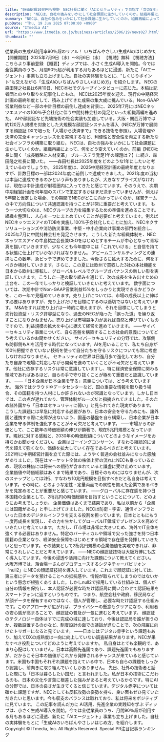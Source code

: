 ```yaml
---
title: "時価総額10兆円も視野　NEC社長に聞く「AIとセキュリティ」で目指す「次の5年」"
description: "NECは、自社の強みをいかにして社会課題に生かしていくのか。組織再編によって、何をどう変えていくのか。森田隆之社長に聞いた。"
summary: "NECは、自社の強みをいかにして社会課題に生かしていくのか。組織再編によって、何をどう変えていくのか。森田隆之社長に聞いた。"
pubDate: "Thu, 19 Jun 2025 07:00:00 +0900"
source: "ITmedia AI"
url: "https://www.itmedia.co.jp/business/articles/2506/19/news027.html"
thumbnail: ""
---
```


従業員の生成AI利用率90％超のリアル！ いちばんやさしい生成AIのはじめかた
【開催期間】2025年7月9日（水）〜8月6日（水）
【視聴】無料
【視聴方法】こちらより事前登録
【概要】ディップでは、小さく生成AI導入を開始。今では全従業員のうち、月間90％超が利用する月もあるほどに浸透、新たに「AIエージェント」事業も立ち上げました。自社の実体験をもとに、“しくじりポイント”も交えながら「生成AIのいちばんやさしいはじめ方」を紹介します。
NECの森田隆之社長は6月10日、NEC本社でグループインタビューに応じた。本稿は記者団とのやり取りを記事化したもの。
NECは2025年度を迎え、現行の中期経営計画の最終年度として、積み上げてきた成果の集大成に挑んでいる。Non-GAAP営業利益など一部の中計目標の前倒し達成を背景に、2025年7月にはNECネッツエスアイの100％子会社化に伴う中間持株会社の発足といった組織再編を進めた。
AIや顔認証など先端技術の社会実装も加速している。大阪・関西万博では約120万人規模を対象とした大規模な顔認証システムを導入（NECが万博で展開する顔認証 DXで培った「入場から決済まで」できる技術を参照）。入場管理や決済の完全キャッシュレス化を実現するなど、利便性と安全性を両立する新たな社会インフラの構築に取り組む。
NECは、自社の強みをいかにして社会課題に生かしていくのか。組織再編によって、何をどう変えていくのか。前編【NEC社長に聞く「成長戦略と人材変革」 ブルーステラ発足1年の課題は？】に続き、森田隆之社長に聞いた。
――森田社長は2025年度をどのような1年にしたいと考えているのでしょうか。
2025年度は、2025中期経営計画の最終年度となりますが、計数目標の一部は2024年度に前倒しで達成できました。2021年度の当初は本当に達成できるのかという声もありましたが、大きなサプライズがなければ、現在は中計達成が射程圏内に入ってきたと感じています。そのうえで、次期中期経営計画を何年間のスパンで策定するかはまだ決まっていませんが、例えば5年間と仮定した場合、その期間でNECがどこに向かっていくのか、経営チームの中で方向性について共通認識を持つことが非常に重要だと考えています。
もう一つ大切なのは、NECグループの力を結集するための準備を進めることです。組織を整理し、人心を一つにまとめていくことが必要だと考えています。例えばNECネッツエスアイのTOBを実施し100%子会社化したことに加え、NECネクサソリューションズや消防防災事業、中堅・中小企業向け事業の部門を統合し、2025年7月に中間持株会社を発足させます。
こうした新たな組織体制を、NECネッツエスアイの牛島祐之会長兼CEOをはじめとするチームが中心となって青写真を描いていきますが、少なくとも今年度中には「これでいける」と自信を持てる状態に仕上げていかなければなりません。
アビームコンサルティングとの連携もこの数年、急ピッチで進めてきました。今後さらに拡大するために、何をすべきか検討していきます。さらに、この夏には欧州で買収した3社の本社機能を日本から欧州に移転し、グローバルレベルでグループガバナンスの新しい形を実証していきます。こうした一連の取り組みを通じて、次の成長を生み出すための土台を、この一年でしっかりと検証していきたいと考えています。
数字面については、次期中計でNon-GAAP営業利益15%をしっかりと実現できるかどうかを、この一年で見極めていきます。売り上げについては、市場の成長以上に伸ばす必要はありますが、売り上げだけを目標にするのは適切ではないと考えています。
M&Aをすれば売り上げは一時的に増えますが、それを目標にしてしまうと先行投資型・リスク許容型になり、過去のNECが陥った「誤った道」を繰り返すことになりかねません。売り上げは市場競争力があれば自然と伸びていくものですので、利益規模の拡大を中心に据えて経営を進めていきます。
――サイバーセキュリティ事業について、自ら基盤を構築することの社会的意義についてどう考えているかお聞かせください。
サイバーセキュリティの分野では、攻撃側も防御側もAIを活用する時代になっています。AIを用いることで、私たち自身が100％把握できていない技術を使って自分たちを守るリスクについても常に考慮しなければなりません。
セキュリティの世界は日進月歩で進化しており、自分たち自身で現場に対応しながら開発を進めていくことが不可欠だと考えています。他社に依存するリスクは常に意識していますし、特に経済安全保障に関わる領域であればあるほど、自らの手で守り抜くことが極めて重要だと認識しています。
――「日本企業が日本企業を守る」意義については、どう考えていますか。
海外ではクラウドやデータセンターなど、国の重要な情報を取り扱う場合、その国籍を持つ人材にしか許されないのが常識となっています。しかし日本では、この点が遅れており、管理体制がルーズだと指摘されてきました。そのため諸外国から「日本はセキュリティに弱い」と見られてきた現実があります。
こうした課題には早急に対応する必要があり、日本の安全を守るためにも、諸外国と連携する際に支障が出ないよう、国産の基盤を自ら構築し、日本企業が日本企業を守る体制を強化することが不可欠だと考えています。
――市場からの評価として、ここ数年の時価総額の伸びが顕著で、現在5兆円規模となっています。現状に対する感触と、2030年の時価総額についてどのようなイメージをお持ちかお聞かせください。
企業はゴーイングコンサーン、すなわち継続的に世代を超えて強くなり、価値を拡大していく存在であるべきだと考えています。2021年に中期経営計画を立てた際には、ようやく普通の会社並みになった感触がありました。現在はマーケット全体の株価上昇の流れにNECも乗っているため、現状の株価には将来への期待が含まれていると謙虚に受け止めています。
企業価値や時価総額はあくまで結果であり、目標そのものにはなりませんが、次のステップとしては2桁、すなわち10兆円規模を目指すべきだと私自身は考えています。その時に、どのような定性・定量両面での属性を備えた企業であるべきかを見定めることが重要だと感じています。
――グローバルに存在感を持つ日本国籍の企業として、2桁兆円の時価総額を目指すということについて、どのようにお考えでしょうか。
企業価値はあくまで結果であり、私は以前から「企業には国籍がある」と申し上げてきました。NECは防衛・宇宙、通信インフラといった日本のデジタルインフラを支える役割を担っています。日本とともにもう一度再成長を実現し、その力を生かしてグローバルIT領域でプレゼンスを高めていきたいと考えています。
ただし、IT市場は非常に大きいため、海外でIT全体を強くする必要はありません。特定のバーティカルや領域で尖った強さを持つ日本国籍の企業となり、経済安全保障をはじめとする領域で存在感を発揮していきたいと思っています。その結果として2桁兆円規模の企業価値を実現できれば、非常にうれしいことだと考えています。
――NECの顔認証技術は大阪万博にも広く導入しています。今後の浸透や活用に向けた課題について教えてください。
大阪万博では、落合陽一さんがプロデュースするシグネチャーパビリオン「null2」にNECの顔認証技術を導入しています。これまで顔認証に対しては、第三者にデータを預けることへの抵抗感や、情報が取られてしまうのではないかという懸念が根強くありました。しかしnull2で採用している仕組みは、個人が自分の情報を保持し、本人認証が必要な時だけ認証局に問い合わせて認証結果をスマートフォンに返すというものです。
つまり、航空会社や政府、移民局などが顔データを保有するのではなく、個人が管理し、必要な時だけ認証する仕組みです。このアプローチが広がれば、プライバシーの懸念もクリアになり、利用者の安心感が高まることで、顔認証の普及が一気に進むと考えています。
顔認証のテクノロジー自体はすでに完成の域に達しており、今後は認証局を誰が担うのか、複数設置するのかなど、制度設計の面での議論が進むことで、次の飛躍に向けたトリガーになると見ています。
――日本にはデジタル赤字という課題もあり、加えてDXの成熟度は一向に向上していない調査結果があります。NECが果たすべき役割についてどのように考えていますか。
私自身はとても楽観的で、あまり心配はしていません。日本は高齢先進国であり、課題先進国でもありますが、だからこそ日本の価値がこれから発揮されるチャンスが来ていると感じています。米国も中国もそれぞれ課題を抱えている中で、日本も自らの課題をしっかり認識し、前向きに取り組んでいくしかありません。
先日、社外の技術者と話した際にも「日本は暮らしたい国だ」と言われました。私が日本の技術にこだわるのも、日本の文化や言葉に根差した強みがあると考えているからです。特にAIの分野では、日本の良さが生きてくると信じています。デジタル赤字については確かに課題ですが、NECとしても反転攻勢の姿勢を持ち、良い面もぜひ見ていただきたいと思います。今も収支のバランスは取れており、私は将来をポジティブに見ています。
この記事を読んだ方に AI活用、先進企業の実践知を学ぶ
ディップは、小さく生成AI導入を開始。今では全従業員のうち、月間90％超が利用する月もあるほどに浸透、新たに「AIエージェント」事業も立ち上げました。自社の実体験をもとに「生成AIのいちばんやさしいはじめ方」を紹介します。
Copyright © ITmedia, Inc. All Rights Reserved.
Special
PR注目記事ランキング